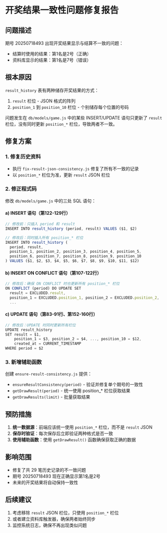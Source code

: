 # 开奖结果一致性问题修复报告

## 问题描述

期号 20250718493 出现开奖结果显示与结算不一致的问题：
- 结算时使用的结果：第1名是2号（正确）
- 资料库显示的结果：第1名是7号（错误）

## 根本原因

`result_history` 表有两种储存开奖结果的方式：
1. `result` 栏位 - JSON 格式的阵列
2. `position_1` 到 `position_10` 栏位 - 个别储存每个位置的号码

问题发生在 `db/models/game.js` 中的某些 INSERT/UPDATE 语句只更新了 `result` 栏位，没有同时更新 `position_*` 栏位，导致两者不一致。

## 修复方案

### 1. 修复历史资料
- 执行 `fix-result-json-consistency.js` 修复了所有不一致的记录
- 以 `position_*` 栏位为准，更新 `result` JSON 栏位

### 2. 修正程式码
修改 `db/models/game.js` 中的三处 SQL 语句：

#### a) INSERT 语句（第122-129行）
```javascript
// 修改前：只插入 period 和 result
INSERT INTO result_history (period, result) VALUES ($1, $2)

// 修改后：同时插入所有 position_* 栏位
INSERT INTO result_history (
  period, result,
  position_1, position_2, position_3, position_4, position_5,
  position_6, position_7, position_8, position_9, position_10
) VALUES ($1, $2, $3, $4, $5, $6, $7, $8, $9, $10, $11, $12)
```

#### b) INSERT ON CONFLICT 语句（第107-122行）
```javascript
// 修改后：确保 ON CONFLICT 时也更新所有 position_* 栏位
ON CONFLICT (period) DO UPDATE SET
  result = EXCLUDED.result,
  position_1 = EXCLUDED.position_1, position_2 = EXCLUDED.position_2,
  ...
```

#### c) UPDATE 语句（第83-91行、第152-160行）
```javascript
// 修改后：UPDATE 时同时更新所有栏位
UPDATE result_history 
SET result = $1,
    position_1 = $3, position_2 = $4, ..., position_10 = $12,
    created_at = CURRENT_TIMESTAMP 
WHERE period = $2
```

### 3. 新增辅助函数
创建 `ensure-result-consistency.js` 提供：
- `ensureResultConsistency(period)` - 验证并修复单个期号的一致性
- `getDrawResult(period)` - 统一使用 position_* 栏位获取结果
- `getDrawResults(limit)` - 批量获取结果

## 预防措施

1. **统一数据源**：前端应该统一使用 `position_*` 栏位，而不是 `result` JSON
2. **保存时验证**：每次保存后立即验证两种格式是否一致
3. **使用辅助函数**：使用 `getDrawResult()` 函数确保获取正确的数据

## 影响范围

- 修复了共 29 笔历史记录的不一致问题
- 期号 20250718493 现在正确显示第1名是2号
- 未来的开奖结果将自动保持一致性

## 后续建议

1. 考虑移除 `result` JSON 栏位，只使用 `position_*` 栏位
2. 或者建立资料库触发器，确保两者始终同步
3. 监控系统日志，确保不再出现类似问题